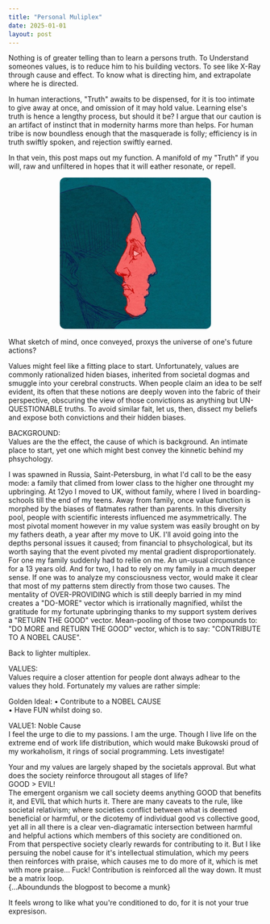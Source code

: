```yaml
---
title: "Personal Muliplex"
date: 2025-01-01
layout: post
---
```


Nothing is of greater telling than to learn a persons truth.
To Understand someones values, is to reduce him to his building vectors. To see like X-Ray through cause and effect. To know what is directing him, and extrapolate where he is directed. 

In human interactions, "Truth" awaits to be dispensed, for it is too intimate to give away at once, and omission of it may hold value. Learning else's truth is hence a lengthy process, but should it be? I argue that our caution is an artifact of instinct that in modernity harms more than helps. For human tribe is now boundless enough that the masquerade is folly; efficiency is in truth swiftly spoken, and rejection swiftly earned.

In that vein, this post maps out my function. A manifold of my "Truth" if you will, raw and unfiltered in hopes that it will eather resonate, or repell.

<p align="center"><img src="/images/self.jpg" alt="Alt text" width="300" height="300" style="border-radius: 10px; transform: scaleX(-1);"></p>  

What sketch of mind, once conveyed, proxys the universe of one's future actions?  

Values might feel like a fitting place to start. Unfortunately, values are commonly rationalized hiden biases, inherited from societal dogmas and smuggle into your cerebral constructs. When people claim an idea to be self evident, its often that these notions are deeply woven into the fabric of their perspective, obscuring the view of those convictions as anything but UN-QUESTIONABLE truths. To avoid similar fait, let us, then, dissect my beliefs and expose both convictions and their hidden biases.  

BACKGROUND:  
Values are the the effect, the cause of which is background. An intimate place to start, yet one which might best convey the kinnetic behind my phsychology.

I was spawned in Russia, Saint-Petersburg, in what I'd call to be the easy mode: a family that climed from lower class to the higher one throught my upbringing. At 12yo I moved to UK, without family, where I lived in boarding-schools till the end of my teens. Away from family, once value function is morphed by the biases of flatmates rather than parents. In this diversity pool, people with scientific interests influenced me asymmetrically. The most pivotal moment however in my value system was easily brought on by my fathers death, a year after my move to UK. I'll avoid going into the depths personal issues it caused; from financial to phsychological, but its worth saying that the event pivoted my mental gradient disproportionately. For one my family suddenly had to rellie on me. An un-usual circumstance for a 13 years old. And for two, I had to rely on my family in a much deeper sense. If one was to analyze my consciousness vector, would make it clear that most of my patterns stem directly from those two causes. The mentality of OVER-PROVIDING which is still deeply barried in my mind creates a "DO-MORE" vector which is irrationally magnified, whilst the gratitude for my fortunate upbringing thanks to my support system derives a "RETURN THE GOOD" vector. Mean-pooling of those two compounds to: "DO MORE and RETURN THE GOOD" vector, which is to say: "CONTRIBUTE TO A NOBEL CAUSE".

Back to lighter multiplex.

VALUES:  
Values require a closer attention for people dont always adhear to the values they hold. Fortunately my values are rather simple:  

Golden Ideal: 
• Contribute to a NOBEL CAUSE  
• Have FUN whilst doing so.  

VALUE1: Noble Cause  
I feel the urge to die to my passions. I am the urge. Though I live life on the extreme end of work life distribution, which would make Bukowski proud of my workaholism, it rings of social programming. Lets investigate!  

Your and my values are largely shaped by the societals approval. But what does the society reinforce througout all stages of life?  
GOOD > EVIL!  
The emergent organism we call society deems anything GOOD that benefits it, and EVIL that which hurts it. There are many caveats to the rule, like societal relativism; where societies conflict between what is deemed beneficial or harmful, or the dicotemy of individual good vs collective good, yet all in all there is a clear ven-diagramatic intersection between harmful and helpful actions which members of this society are conditioned on.  
From that perspective society clearly rewards for contributing to it. But I like persuing the nobel cause for it's intellectual stimulation, which my peers then reinforces with praise, which causes me to do more of it, which is met with more praise... Fuck! Contribution is reinforced all the way down. It must be a matrix loop.  
{...Aboundunds the blogpost to become a munk}

It feels wrong to like what you're conditioned to do, for it is not your true expresison. 
